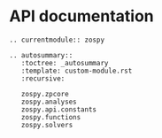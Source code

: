 # API documentation

```{eval-rst}
.. currentmodule:: zospy

.. autosummary::
   :toctree: _autosummary
   :template: custom-module.rst
   :recursive:

   zospy.zpcore
   zospy.analyses
   zospy.api.constants
   zospy.functions
   zospy.solvers
```